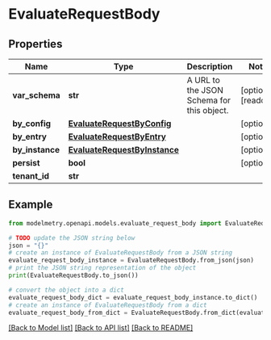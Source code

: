 # EvaluateRequestBody


## Properties

Name | Type | Description | Notes
------------ | ------------- | ------------- | -------------
**var_schema** | **str** | A URL to the JSON Schema for this object. | [optional] [readonly] 
**by_config** | [**EvaluateRequestByConfig**](EvaluateRequestByConfig.md) |  | [optional] 
**by_entry** | [**EvaluateRequestByEntry**](EvaluateRequestByEntry.md) |  | [optional] 
**by_instance** | [**EvaluateRequestByInstance**](EvaluateRequestByInstance.md) |  | [optional] 
**persist** | **bool** |  | [optional] 
**tenant_id** | **str** |  | 

## Example

```python
from modelmetry.openapi.models.evaluate_request_body import EvaluateRequestBody

# TODO update the JSON string below
json = "{}"
# create an instance of EvaluateRequestBody from a JSON string
evaluate_request_body_instance = EvaluateRequestBody.from_json(json)
# print the JSON string representation of the object
print(EvaluateRequestBody.to_json())

# convert the object into a dict
evaluate_request_body_dict = evaluate_request_body_instance.to_dict()
# create an instance of EvaluateRequestBody from a dict
evaluate_request_body_from_dict = EvaluateRequestBody.from_dict(evaluate_request_body_dict)
```
[[Back to Model list]](../README.md#documentation-for-models) [[Back to API list]](../README.md#documentation-for-api-endpoints) [[Back to README]](../README.md)


